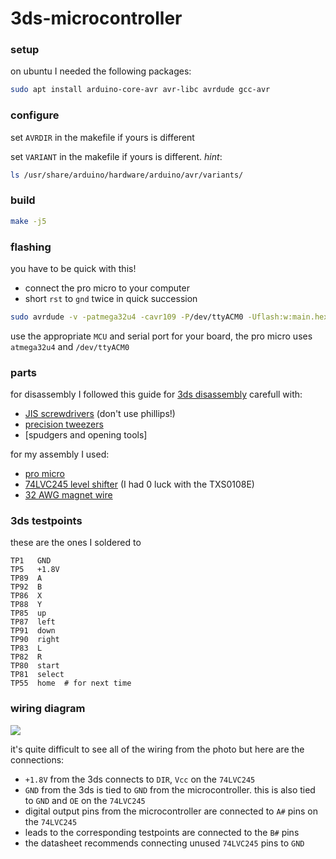 3ds-microcontroller
===================

### setup

on ubuntu I needed the following packages:

```bash
sudo apt install arduino-core-avr avr-libc avrdude gcc-avr
```

### configure

set `AVRDIR` in the makefile if yours is different

set `VARIANT` in the makefile if yours is different.  _hint_:

```bash
ls /usr/share/arduino/hardware/arduino/avr/variants/
```

### build

```bash
make -j5
```

### flashing

you have to be quick with this!

- connect the pro micro to your computer
- short `rst` to `gnd` twice in quick succession

```bash
sudo avrdude -v -patmega32u4 -cavr109 -P/dev/ttyACM0 -Uflash:w:main.hex
```

use the appropriate `MCU` and serial port for your board, the pro micro uses
`atmega32u4` and `/dev/ttyACM0`

### parts

for disassembly I followed this guide for [3ds disassembly] carefull with:

- [JIS screwdrivers]  (don't use phillips!)
- [precision tweezers]
- [spudgers and opening tools]

[3ds disassembly]: https://www.ifixit.com/Guide/Nintendo+3DS+Motherboard+Replacement/6017
[JIS screwdrivers]: https://amzn.to/3sHk8Or
[precision tweezers]: https://amzn.to/45DjIY8
[spudgers]: https://amzn.to/3sHEdUO

for my assembly I used:

- [pro micro]
- [74LVC245 level shifter] (I had 0 luck with the TXS0108E)
- [32 AWG magnet wire]

[pro micro]: https://amzn.to/44Cxh8J
[74LVC245 level shifter]: https://amzn.to/3R7XZ64
[32 AWG magnet wire]: https://amzn.to/3R3LlVM

### 3ds testpoints

these are the ones I soldered to

```
TP1   GND
TP5   +1.8V
TP89  A
TP92  B
TP86  X
TP88  Y
TP85  up
TP87  left
TP91  down
TP90  right
TP83  L
TP82  R
TP80  start
TP81  select
TP55  home  # for next time
```

### wiring diagram

![](https://github.com/asottile/3ds-microcontroller/assets/1810591/d02344e2-5072-4d2c-b17f-9944de57c485)

it's quite difficult to see all of the wiring from the photo but here are the
connections:

- `+1.8V` from the 3ds connects to `DIR`, `Vcc` on the `74LVC245`
- `GND` from the 3ds is tied to `GND` from the microcontroller.  this is also
  tied to `GND` and `OE` on the `74LVC245`
- digital output pins from the microcontroller are connected to `A#` pins on
  the `74LVC245`
- leads to the corresponding testpoints are connected to the `B#` pins
- the datasheet recommends connecting unused `74LVC245` pins to `GND`
